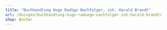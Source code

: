 ```yaml
---
title: "Buchhandlung Hugo Radüge Nachfolger, inh. Harald Brandt"
url: /duingen/buchhandlung-hugo-raduege-nachfolger-inh-harald-brandt/
shop: Bücher
---
```

